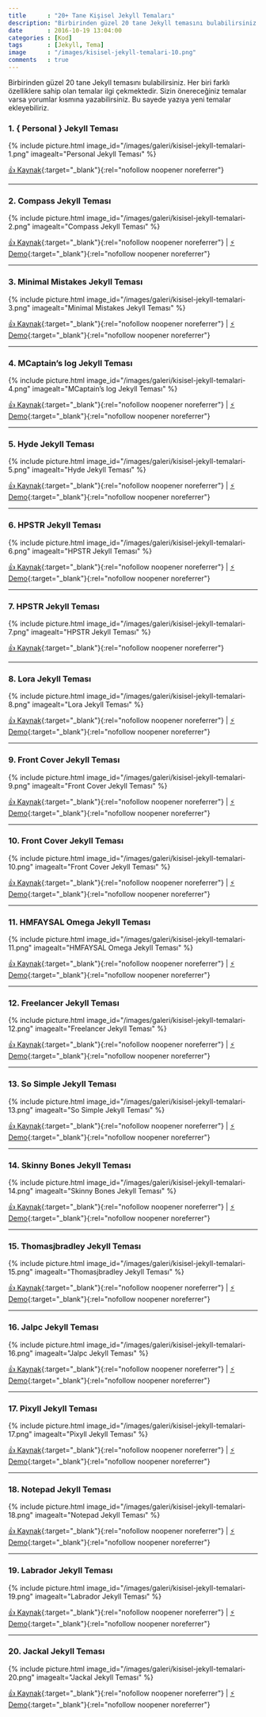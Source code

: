 ```yaml
---
title      : "20+ Tane Kişisel Jekyll Temaları"
description: "Birbirinden güzel 20 tane Jekyll temasını bulabilirsiniz. Her biri farklı özelliklere sahip olan temalar ilgi çekmektedir. "
date       : 2016-10-19 13:04:00
categories : [Kod]
tags       : [Jekyll, Tema]
image      : "/images/kisisel-jekyll-temalari-10.png"
comments   : true
---
```


Birbirinden güzel 20 tane Jekyll temasını bulabilirsiniz. Her biri farklı özelliklere sahip olan temalar ilgi çekmektedir. Sizin önereceğiniz temalar varsa yorumlar kısmına yazabilirsiniz. Bu sayede yazıya yeni temalar ekleyebiliriz.

### 1. { Personal } Jekyll Teması 

{% include picture.html image_id="/images/galeri/kisisel-jekyll-temalari-1.png" imagealt="Personal Jekyll Teması" %}

[👍 Kaynak](https://github.com/PanosSakkos/personal-jekyll-theme){:target="_blank"}{:rel="nofollow noopener noreferrer"}

* * *

### 2. Compass Jekyll Teması 

{% include picture.html image_id="/images/galeri/kisisel-jekyll-temalari-2.png" imagealt="Compass Jekyll Teması" %}

[👍 Kaynak](https://github.com/excentris/compass){:target="_blank"}{:rel="nofollow noopener noreferrer"} | [⚡️ Demo](https://excentris.github.io/compass/){:target="_blank"}{:rel="nofollow noopener noreferrer"}

* * *

### 3. Minimal Mistakes Jekyll Teması

{% include picture.html image_id="/images/galeri/kisisel-jekyll-temalari-3.png" imagealt="Minimal Mistakes Jekyll Teması" %}

[👍 Kaynak](https://github.com/mmistakes/minimal-mistakes){:target="_blank"}{:rel="nofollow noopener noreferrer"} | [⚡️ Demo](https://mmistakes.github.io/minimal-mistakes/){:target="_blank"}{:rel="nofollow noopener noreferrer"}

* * *

### 4. MCaptain’s log Jekyll Teması

{% include picture.html image_id="/images/galeri/kisisel-jekyll-temalari-4.png" imagealt="MCaptain’s log Jekyll Teması" %}

[👍 Kaynak](https://github.com/mashlo/captains-log){:target="_blank"}{:rel="nofollow noopener noreferrer"} | [⚡️ Demo](http://mashlo.github.io/captains-log/){:target="_blank"}{:rel="nofollow noopener noreferrer"}

* * *

### 5. Hyde Jekyll Teması

{% include picture.html image_id="/images/galeri/kisisel-jekyll-temalari-5.png" imagealt="Hyde Jekyll Teması" %}

[👍 Kaynak](https://github.com/hymerman/hymerman.github.io){:target="_blank"}{:rel="nofollow noopener noreferrer"} | [⚡️ Demo](http://hymerman.github.io/){:target="_blank"}{:rel="nofollow noopener noreferrer"}

* * *

### 6. HPSTR Jekyll Teması

{% include picture.html image_id="/images/galeri/kisisel-jekyll-temalari-6.png" imagealt="HPSTR Jekyll Teması" %}

[👍 Kaynak](https://github.com/joshbeard/hpstr-jekyll-theme-mod){:target="_blank"}{:rel="nofollow noopener noreferrer"} | [⚡️ Demo](https://mmistakes.github.io/hpstr-jekyll-theme/){:target="_blank"}{:rel="nofollow noopener noreferrer"}

* * *

### 7. HPSTR Jekyll Teması

{% include picture.html image_id="/images/galeri/kisisel-jekyll-temalari-7.png" imagealt="HPSTR Jekyll Teması" %}

[👍 Kaynak](https://github.com/camporez/Thinny){:target="_blank"}{:rel="nofollow noopener noreferrer"}

* * *

### 8. Lora Jekyll Teması

{% include picture.html image_id="/images/galeri/kisisel-jekyll-temalari-8.png" imagealt="Lora Jekyll Teması" %}

[👍 Kaynak](https://github.com/nandomoreirame/lora){:target="_blank"}{:rel="nofollow noopener noreferrer"} | [⚡️ Demo](https://nandomoreira.me/lora/){:target="_blank"}{:rel="nofollow noopener noreferrer"}

* * *

### 9. Front Cover Jekyll Teması

{% include picture.html image_id="/images/galeri/kisisel-jekyll-temalari-9.png" imagealt="Front Cover Jekyll Teması" %}

[👍 Kaynak](https://github.com/dashingcode/front-cover/){:target="_blank"}{:rel="nofollow noopener noreferrer"} | [⚡️ Demo](https://dashingcode.github.io/front-cover/){:target="_blank"}{:rel="nofollow noopener noreferrer"}

* * *

### 10. Front Cover Jekyll Teması

{% include picture.html image_id="/images/galeri/kisisel-jekyll-temalari-10.png" imagealt="Front Cover Jekyll Teması" %}

[👍 Kaynak](https://github.com/volny/creative-theme-jekyll/){:target="_blank"}{:rel="nofollow noopener noreferrer"} | [⚡️ Demo](https://volny.github.io/creative-theme-jekyll/){:target="_blank"}{:rel="nofollow noopener noreferrer"}

* * *

### 11. HMFAYSAL Omega Jekyll Teması

{% include picture.html image_id="/images/galeri/kisisel-jekyll-temalari-11.png" imagealt="HMFAYSAL Omega Jekyll Teması" %}

[👍 Kaynak](https://github.com/hmfaysal/hmfaysal-omega-theme){:target="_blank"}{:rel="nofollow noopener noreferrer"} | [⚡️ Demo](http://hmfaysal.github.io/hmfaysal-omega-theme/){:target="_blank"}{:rel="nofollow noopener noreferrer"}

* * *

### 12. Freelancer Jekyll Teması

{% include picture.html image_id="/images/galeri/kisisel-jekyll-temalari-12.png" imagealt="Freelancer Jekyll Teması" %}

[👍 Kaynak](https://github.com/jeromelachaud/freelancer-theme){:target="_blank"}{:rel="nofollow noopener noreferrer"} | [⚡️ Demo](https://jeromelachaud.github.io/freelancer-theme/){:target="_blank"}{:rel="nofollow noopener noreferrer"}

* * *

### 13. So Simple Jekyll Teması

{% include picture.html image_id="/images/galeri/kisisel-jekyll-temalari-13.png" imagealt="So Simple Jekyll Teması" %}

[👍 Kaynak](https://github.com/mmistakes/so-simple-theme/){:target="_blank"}{:rel="nofollow noopener noreferrer"} | [⚡️ Demo](https://mmistakes.github.io/so-simple-theme){:target="_blank"}{:rel="nofollow noopener noreferrer"}

* * *

### 14. Skinny Bones Jekyll Teması

{% include picture.html image_id="/images/galeri/kisisel-jekyll-temalari-14.png" imagealt="Skinny Bones Jekyll Teması" %}

[👍 Kaynak](https://github.com/mmistakes/skinny-bones-jekyll/){:target="_blank"}{:rel="nofollow noopener noreferrer"} | [⚡️ Demo](https://mmistakes.github.io/skinny-bones-jekyll/){:target="_blank"}{:rel="nofollow noopener noreferrer"}

* * *

### 15. Thomasjbradley Jekyll Teması

{% include picture.html image_id="/images/galeri/kisisel-jekyll-temalari-15.png" imagealt="Thomasjbradley Jekyll Teması" %}

[👍 Kaynak](https://github.com/thomasjbradley/thomasjbradley.ca){:target="_blank"}{:rel="nofollow noopener noreferrer"} | [⚡️ Demo](https://thomasjbradley.ca/){:target="_blank"}{:rel="nofollow noopener noreferrer"}

* * *

### 16. Jalpc Jekyll Teması

{% include picture.html image_id="/images/galeri/kisisel-jekyll-temalari-16.png" imagealt="Jalpc Jekyll Teması" %}

[👍 Kaynak](https://github.com/Jack614/jalpc_jekyll_theme){:target="_blank"}{:rel="nofollow noopener noreferrer"} | [⚡️ Demo](http://www.jack003.com/){:target="_blank"}{:rel="nofollow noopener noreferrer"}

* * *

### 17. Pixyll Jekyll Teması

{% include picture.html image_id="/images/galeri/kisisel-jekyll-temalari-17.png" imagealt="Pixyll Jekyll Teması" %}

[👍 Kaynak](https://github.com/johnotander/pixyll){:target="_blank"}{:rel="nofollow noopener noreferrer"} | [⚡️ Demo](http://pixyll.com/){:target="_blank"}{:rel="nofollow noopener noreferrer"}

* * *

### 18. Notepad Jekyll Teması

{% include picture.html image_id="/images/galeri/kisisel-jekyll-temalari-18.png" imagealt="Notepad Jekyll Teması" %}

[👍 Kaynak](https://github.com/hmfaysal/Notepad){:target="_blank"}{:rel="nofollow noopener noreferrer"} | [⚡️ Demo](http://hmfaysal.me/Notepad/){:target="_blank"}{:rel="nofollow noopener noreferrer"}

* * *

### 19. Labrador Jekyll Teması

{% include picture.html image_id="/images/galeri/kisisel-jekyll-temalari-19.png" imagealt="Labrador Jekyll Teması" %}

[👍 Kaynak](https://github.com/donini/labrador-jekyll-theme){:target="_blank"}{:rel="nofollow noopener noreferrer"} | [⚡️ Demo](https://donini.github.io/labrador-jekyll-theme/){:target="_blank"}{:rel="nofollow noopener noreferrer"}

* * *

### 20. Jackal Jekyll Teması

{% include picture.html image_id="/images/galeri/kisisel-jekyll-temalari-20.png" imagealt="Jackal Jekyll Teması" %}

[👍 Kaynak](https://github.com/clenemt/jackal){:target="_blank"}{:rel="nofollow noopener noreferrer"} | [⚡️ Demo](https://clenemt.github.io/jackal/){:target="_blank"}{:rel="nofollow noopener noreferrer"}

